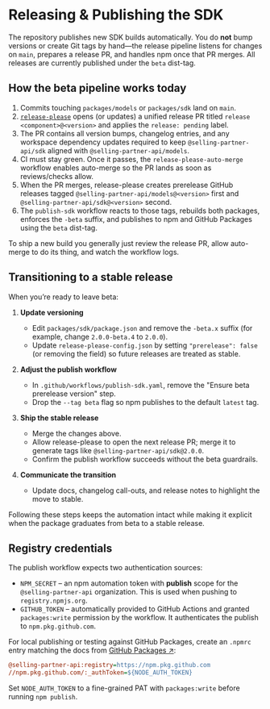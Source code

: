 # Releasing & Publishing the SDK

The repository publishes new SDK builds automatically. You do **not** bump versions or create Git tags by hand—the release pipeline listens for changes on `main`, prepares a release PR, and handles npm once that PR merges. All releases are currently published under the `beta` dist-tag.

## How the beta pipeline works today

1. Commits touching `packages/models` or `packages/sdk` land on `main`.
2. [`release-please`](https://github.com/google-github-actions/release-please) opens (or updates) a unified release PR titled `release <component>@<version>` and applies the `release: pending` label.
3. The PR contains all version bumps, changelog entries, and any workspace dependency updates required to keep `@selling-partner-api/sdk` aligned with `@selling-partner-api/models`.
4. CI must stay green. Once it passes, the `release-please-auto-merge` workflow enables auto-merge so the PR lands as soon as reviews/checks allow.
5. When the PR merges, release-please creates prerelease GitHub releases tagged `@selling-partner-api/models@<version>` first and `@selling-partner-api/sdk@<version>` second.
6. The `publish-sdk` workflow reacts to those tags, rebuilds both packages, enforces the `-beta` suffix, and publishes to npm and GitHub Packages using the `beta` dist-tag.

To ship a new build you generally just review the release PR, allow auto-merge to do its thing, and watch the workflow logs.

## Transitioning to a stable release

When you’re ready to leave beta:

1. **Update versioning**
    - Edit `packages/sdk/package.json` and remove the `-beta.x` suffix (for example, change `2.0.0-beta.4` to `2.0.0`).
    - Update `release-please-config.json` by setting `"prerelease": false` (or removing the field) so future releases are treated as stable.

2. **Adjust the publish workflow**
    - In `.github/workflows/publish-sdk.yaml`, remove the "Ensure beta prerelease version" step.
    - Drop the `--tag beta` flag so npm publishes to the default `latest` tag.

3. **Ship the stable release**
    - Merge the changes above.
    - Allow release-please to open the next release PR; merge it to generate tags like `@selling-partner-api/sdk@2.0.0`.
    - Confirm the publish workflow succeeds without the beta guardrails.

4. **Communicate the transition**
    - Update docs, changelog call-outs, and release notes to highlight the move to stable.

Following these steps keeps the automation intact while making it explicit when the package graduates from beta to a stable release.

## Registry credentials

The publish workflow expects two authentication sources:

- `NPM_SECRET` – an npm automation token with **publish** scope for the `@selling-partner-api` organization. This is used when pushing to `registry.npmjs.org`.
- `GITHUB_TOKEN` – automatically provided to GitHub Actions and granted `packages:write` permission by the workflow. It authenticates the publish to `npm.pkg.github.com`.

For local publishing or testing against GitHub Packages, create an `.npmrc` entry matching the docs from [GitHub Packages ↗](https://docs.github.com/en/packages/working-with-a-github-packages-registry/working-with-the-npm-registry):

```ini
@selling-partner-api:registry=https://npm.pkg.github.com
//npm.pkg.github.com/:_authToken=${NODE_AUTH_TOKEN}
```

Set `NODE_AUTH_TOKEN` to a fine-grained PAT with `packages:write` before running `npm publish`.
